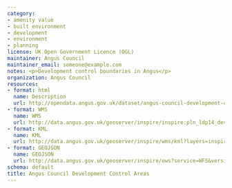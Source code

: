 ```yaml
---
category:
- amenity value
- built environment
- development
- environment
- planning
license: UK Open Government Licence (OGL)
maintainer: Angus Council
maintainer_email: someone@example.com
notes: <p>Development control boundaries in Angus</p>
organization: Angus Council
resources:
- format: html
  name: Description
  url: http://opendata.angus.gov.uk/dataset/angus-council-development-control-areas
- format: WMS
  name: WMS
  url: http://data.angus.gov.uk/geoserver/inspire/inspire:pln_ldp14_development_boundary/wms?service=WMS&request=GetMap
- format: KML
  name: KML
  url: http://data.angus.gov.uk/geoserver/inspire/wms/kml?layers=inspire:pln_ldp14_development_boundary&mode=download
- format: GEOJSON
  name: GEOJSON
  url: http://data.angus.gov.uk/geoserver/inspire/ows?service=WFS&version=1.0.0&request=GetFeature&typeName=inspire:pln_ldp14_development_boundary&outputFormat=application%2Fjson&srsName=EPSG:3857
schema: default
title: Angus Council Development Control Areas
---
```


